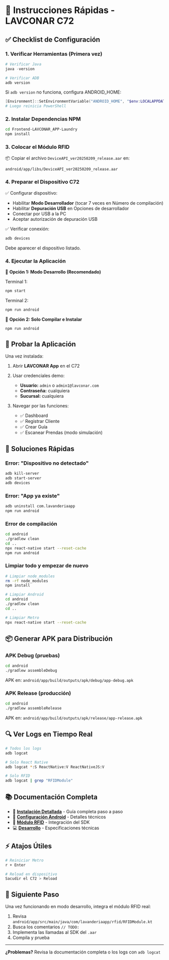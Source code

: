 # 🚀 Instrucciones Rápidas - LAVCONAR C72

## ✅ Checklist de Configuración

### 1. Verificar Herramientas (Primera vez)

```powershell
# Verificar Java
java -version

# Verificar ADB
adb version
```

Si `adb version` no funciona, configura ANDROID_HOME:
```powershell
[Environment]::SetEnvironmentVariable("ANDROID_HOME", "$env:LOCALAPPDATA\Android\Sdk", "User")
# Luego reinicia PowerShell
```

### 2. Instalar Dependencias NPM
```bash
cd Frontend-LAVCONAR_APP-Laundry
npm install
```

### 3. Colocar el Módulo RFID
📦 Copiar el archivo `DeviceAPI_ver20250209_release.aar` en:
```
android/app/libs/DeviceAPI_ver20250209_release.aar
```

### 4. Preparar el Dispositivo C72

✅ Configurar dispositivo:
- Habilitar **Modo Desarrollador** (tocar 7 veces en Número de compilación)
- Habilitar **Depuración USB** en Opciones de desarrollador
- Conectar por USB a la PC
- Aceptar autorización de depuración USB

✅ Verificar conexión:
```bash
adb devices
```
Debe aparecer el dispositivo listado.

### 4. Ejecutar la Aplicación

🔹 **Opción 1: Modo Desarrollo (Recomendado)**

Terminal 1:
```bash
npm start
```

Terminal 2:
```bash
npm run android
```

🔹 **Opción 2: Solo Compilar e Instalar**
```bash
npm run android
```

## 📱 Probar la Aplicación

Una vez instalada:

1. Abrir **LAVCONAR App** en el C72
2. Usar credenciales demo:
   - **Usuario:** `admin` o `admin1@lavconar.com`
   - **Contraseña:** cualquiera
   - **Sucursal:** cualquiera

3. Navegar por las funciones:
   - ✅ Dashboard
   - ✅ Registrar Cliente
   - ✅ Crear Guía
   - ✅ Escanear Prendas (modo simulación)

## 🐛 Soluciones Rápidas

### Error: "Dispositivo no detectado"
```bash
adb kill-server
adb start-server
adb devices
```

### Error: "App ya existe"
```bash
adb uninstall com.lavanderiaapp
npm run android
```

### Error de compilación
```bash
cd android
./gradlew clean
cd ..
npx react-native start --reset-cache
npm run android
```

### Limpiar todo y empezar de nuevo
```bash
# Limpiar node_modules
rm -rf node_modules
npm install

# Limpiar Android
cd android
./gradlew clean
cd ..

# Limpiar Metro
npx react-native start --reset-cache
```

## 📦 Generar APK para Distribución

### APK Debug (pruebas)
```bash
cd android
./gradlew assembleDebug
```
APK en: `android/app/build/outputs/apk/debug/app-debug.apk`

### APK Release (producción)
```bash
cd android
./gradlew assembleRelease
```
APK en: `android/app/build/outputs/apk/release/app-release.apk`

## 🔍 Ver Logs en Tiempo Real

```bash
# Todos los logs
adb logcat

# Solo React Native
adb logcat *:S ReactNative:V ReactNativeJS:V

# Solo RFID
adb logcat | grep "RFIDModule"
```

## 📚 Documentación Completa

- 📖 **[Instalación Detallada](INSTALACION_C72.md)** - Guía completa paso a paso
- 🔧 **[Configuración Android](android/README.md)** - Detalles técnicos
- 📡 **[Módulo RFID](android/app/libs/README.md)** - Integración del SDK
- 💻 **[Desarrollo](DEVELOPMENT_GUIDE.md)** - Especificaciones técnicas

## ⚡ Atajos Útiles

```bash
# Reiniciar Metro
r + Enter

# Reload en dispositivo
Sacudir el C72 > Reload
```

## 🎯 Siguiente Paso

Una vez funcionando en modo desarrollo, integra el módulo RFID real:

1. Revisa `android/app/src/main/java/com/lavanderiaapp/rfid/RFIDModule.kt`
2. Busca los comentarios `// TODO:`
3. Implementa las llamadas al SDK del `.aar`
4. Compila y prueba

---

**¿Problemas?** Revisa la documentación completa o los logs con `adb logcat`

